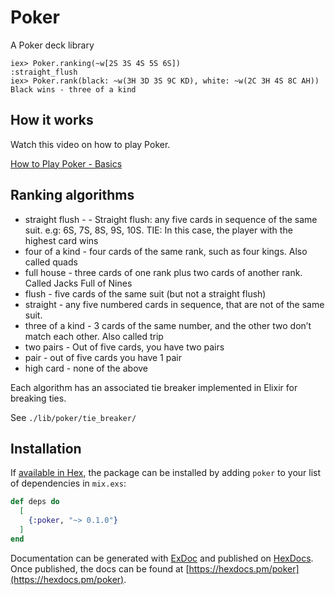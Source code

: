 # Poker

A Poker deck library

```shell
iex> Poker.ranking(~w[2S 3S 4S 5S 6S])
:straight_flush
iex> Poker.rank(black: ~w(3H 3D 3S 9C KD), white: ~w(2C 3H 4S 8C AH))
Black wins - three of a kind
```

## How it works

Watch this video on how to play Poker.

[How to Play Poker - Basics](https://www.youtube.com/watch?v=xfqMC3G37VE)

## Ranking algorithms

* straight flush - - Straight flush: any five cards in sequence of the same suit. e.g: 6S, 7S, 8S, 9S, 10S. TIE: In this case, the player with the highest card wins
* four of a kind - four cards of the same rank, such as four kings. Also called quads
* full house - three cards of one rank plus two cards of another rank. Called Jacks Full of Nines
* flush - five cards of the same suit (but not a straight flush)
* straight - any five numbered cards in sequence, that are not of the same suit.
* three of a kind - 3 cards of the same number, and the other two don’t match each other. Also called trip
* two pairs - Out of five cards, you have two pairs
* pair - out of five cards you have 1 pair
* high card - none of the above

Each algorithm has an associated tie breaker implemented in Elixir for breaking ties.

See `./lib/poker/tie_breaker/`

## Installation

If [available in Hex](https://hex.pm/docs/publish), the package can be installed
by adding `poker` to your list of dependencies in `mix.exs`:

```elixir
def deps do
  [
    {:poker, "~> 0.1.0"}
  ]
end
```

Documentation can be generated with [ExDoc](https://github.com/elixir-lang/ex_doc)
and published on [HexDocs](https://hexdocs.pm). Once published, the docs can
be found at [https://hexdocs.pm/poker](https://hexdocs.pm/poker).
